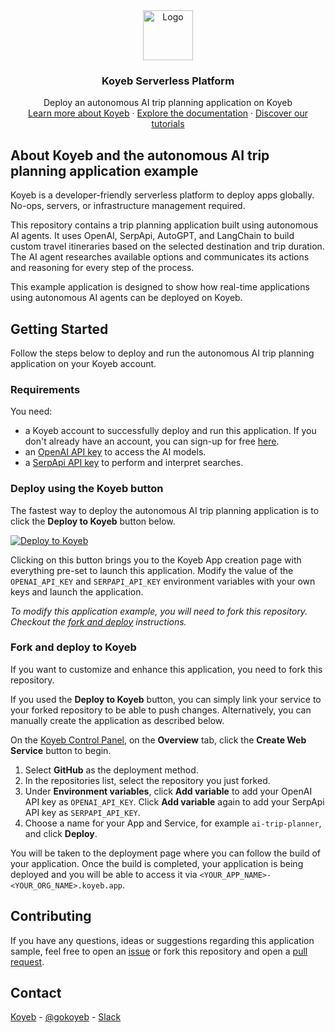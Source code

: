 <div align="center">
  <a href="https://koyeb.com">
    <img src="https://www.koyeb.com/static/images/icons/koyeb.svg" alt="Logo" width="80" height="80">
  </a>
  <h3 align="center">Koyeb Serverless Platform</h3>
  <p align="center">
    Deploy an autonomous AI trip planning application on Koyeb
    <br />
    <a href="https://koyeb.com">Learn more about Koyeb</a>
    ·
    <a href="https://koyeb.com/docs">Explore the documentation</a>
    ·
    <a href="https://koyeb.com/tutorials">Discover our tutorials</a>
  </p>
</div>


## About Koyeb and the autonomous AI trip planning application example

Koyeb is a developer-friendly serverless platform to deploy apps globally. No-ops, servers, or infrastructure management required.

This repository contains a trip planning application built using autonomous AI agents.  It uses OpenAI, SerpApi, AutoGPT, and LangChain to build custom travel itineraries based on the selected destination and trip duration.  The AI agent researches available options and communicates its actions and reasoning for every step of the process.

This example application is designed to show how real-time applications using autonomous AI agents can be deployed on Koyeb.

## Getting Started

Follow the steps below to deploy and run the autonomous AI trip planning application on your Koyeb account.

### Requirements

You need:

* a Koyeb account to successfully deploy and run this application. If you don't already have an account, you can sign-up for free [here](https://app.koyeb.com/auth/signup).
* an [OpenAI API key](https://platform.openai.com/api-keys) to access the AI models.
* a [SerpApi API key](https://serpapi.com/dashboard) to perform and interpret searches.

### Deploy using the Koyeb button

The fastest way to deploy the autonomous AI trip planning application is to click the **Deploy to Koyeb** button below.

[![Deploy to Koyeb](https://www.koyeb.com/static/images/deploy/button.svg)](https://app.koyeb.com/deploy?name=ai-trip-planner&type=git&repository=koyeb%2Fexample-autonomous-ai-trip-planner&branch=main&builder=buildpackenv%5BOPENAI_API_KEY%5D=CHANGE_ME&env%5BSERPAPI_API_KEY%5D=CHANGE_ME&ports=8000%3Bhttp%3B%2F)

Clicking on this button brings you to the Koyeb App creation page with everything pre-set to launch this application.  Modify the value of the `OPENAI_API_KEY` and `SERPAPI_API_KEY` environment variables with your own keys and launch the application.

_To modify this application example, you will need to fork this repository. Checkout the [fork and deploy](#fork-and-deploy-to-koyeb) instructions._

### Fork and deploy to Koyeb

If you want to customize and enhance this application, you need to fork this repository.

If you used the **Deploy to Koyeb** button, you can simply link your service to your forked repository to be able to push changes.
Alternatively, you can manually create the application as described below.

On the [Koyeb Control Panel](//app.koyeb.com/apps), on the **Overview** tab, click the **Create Web Service** button to begin.

1. Select **GitHub** as the deployment method.
2. In the repositories list, select the repository you just forked.
3. Under **Environment variables**, click **Add variable** to add your OpenAI API key as `OPENAI_API_KEY`.  Click **Add variable** again to add your SerpApi API key as `SERPAPI_API_KEY`.
4. Choose a name for your App and Service, for example `ai-trip-planner`, and click **Deploy**.

You will be taken to the deployment page where you can follow the build of your application. Once the build is completed, your application is being deployed and you will be able to access it via `<YOUR_APP_NAME>-<YOUR_ORG_NAME>.koyeb.app`.

## Contributing

If you have any questions, ideas or suggestions regarding this application sample, feel free to open an [issue](https://github.com/koyeb/example-autonomous-ai-trip-planner/issues) or fork this repository and open a [pull request](https://github.com/koyeb/example-autonomous-ai-trip-planner/pulls).

## Contact

[Koyeb](https://www.koyeb.com) - [@gokoyeb](https://twitter.com/gokoyeb) - [Slack](http://slack.koyeb.com/)
